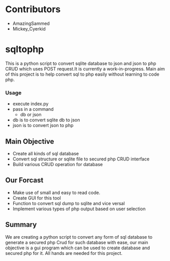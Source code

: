 # Contributors
  - AmazingSammed
  - Mickey_Cyerkid


# sqltophp
 This is a python script to convert sqlite database to json and json to php CRUD which uses POST request.It is currently a work-in-progress. Main aim of this project is to help convert sql to php easily without learning to code php.
 
### Usage
  - execute index.py
  - pass in a command
     - db or json
  - db is to convert sqlite db to json
  - json is to convert json to php
 
 ## Main Objective
 - Create all kinds of sql database
 - Convert sql structure or sqlite file to secured php CRUD interface
 - Build various CRUD operation for database
 
 ## Our Forcast
 - Make use of small and easy to read code.
 - Create GUI for this tool
 - Function to convert sql dump to sqlite and vice versal
 - Implement various types of php output based on user selection
 
 ## Summary
 We are creating a python script to convert any form of sql database to generate a secured php Crud for such database with ease, our main objective is a gui program which can be used to create database and secured php for it. All hands are needed for this project.   
 
